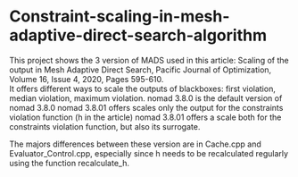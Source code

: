 # Constraint-scaling-in-mesh-adaptive-direct-search-algorithm

This project shows the 3 version of MADS used in this article: Scaling of the output in Mesh Adaptive Direct Search, Pacific Journal of Optimization, Volume 16, Issue 4, 2020, Pages 595-610.  
It offers different ways to scale the outputs of blackboxes: first violation, median violation, maximum violation.
nomad 3.8.0 is the default version of nomad 3.8.0
nomad 3.8.01 offers scales only the output for the constraints violation function (h in the article)
nomad 3.8.01 offers a scale both for the constraints violation function, but also its surrogate.

The majors differences between these version are in Cache.cpp and Evaluator_Control.cpp, especially since h needs to be recalculated regularly using the function recalculate_h. 
